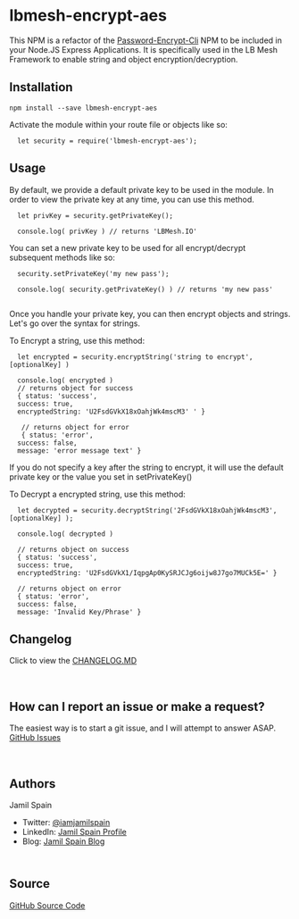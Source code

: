 # lbmesh-encrypt-aes

This NPM is a refactor of the [Password-Encrypt-Cli](https://www.npmjs.com/package/password-encrypt-cli) NPM to be included in your Node.JS Express Applications.  It is specifically used in the LB Mesh Framework to enable string and object encryption/decryption.     

 
## Installation

 ```
 npm install --save lbmesh-encrypt-aes

```

Activate the module within your route file or objects like so:

```
  let security = require('lbmesh-encrypt-aes');
```

## Usage

By default, we provide a default private key to be used in the module.  In order to view the private key at any time, you can use this method. 

```
  let privKey = security.getPrivateKey();
  
  console.log( privKey ) // returns 'LBMesh.IO'
```

You can set a new private key to be used for all encrypt/decrypt subsequent methods like so:

```
  security.setPrivateKey('my new pass');
  
  console.log( security.getPrivateKey() ) // returns 'my new pass'
  
```

Once you handle your private key, you can then encrypt objects and strings.  Let's go over the syntax for strings. 

To Encrypt a string, use this method:

```
  let encrypted = security.encryptString('string to encrypt', [optionalKey] )
  
  console.log( encrypted ) 
  // returns object for success
  { status: 'success',
  success: true,
  encryptedString: 'U2FsdGVkX18xOahjWk4mscM3' ' }
   
   // returns object for error
   { status: 'error',
  success: false,
  message: 'error message text' }

```

If you do not specify a key after the string to encrypt, it will use the default private key or the value you set in setPrivateKey()

To Decrypt a encrypted string, use this method:

```
  let decrypted = security.decryptString('2FsdGVkX18xOahjWk4mscM3', [optionalKey] );

  console.log( decrypted )

  // returns object on success
  { status: 'success',
  success: true,
  encryptedString: 'U2FsdGVkX1/IqpgAp0KySRJCJg6oijw8J7go7MUCk5E=' }

  // returns object on error
  { status: 'error',
  success: false,
  message: 'Invalid Key/Phrase' }

```

## Changelog

Click to view the [CHANGELOG.MD](https://github.com/lb-mesh/lbmesh-encrypt-aes/blob/master/CHANGELOG.md)

<div style="height:18px;"></div>

## How can I report an issue or make a request?

The easiest way is to start a git issue, and I will attempt to answer ASAP. [GitHub Issues](https://github.com/lb-mesh/lbmesh-encrypt-aes/issues)

<div style="height:18px;"></div>

## Authors

Jamil Spain 
* Twitter: [@iamjamilspain](https://www.twitter.com/iamjamilspain)
* LinkedIn: [Jamil Spain Profile](https://www.linkedin.com/in/jamilspain/)
* Blog: [Jamil Spain Blog](https://blog.iamjamilspain.com)

<div style="height:12px;"></div>


## Source

[GitHub Source Code](https://github.com/lb-mesh/lbmesh-encrypt-aes)





 
